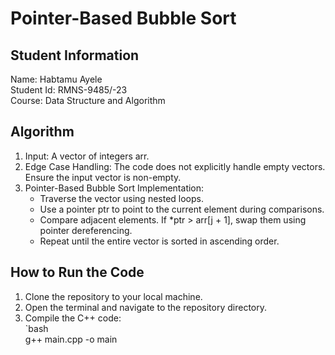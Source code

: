 # Pointer-Based Bubble Sort

## Student Information

Name: Habtamu Ayele  
Student Id: RMNS-9485/-23  
Course: Data Structure and Algorithm  

## Algorithm  
1. Input: A vector of integers arr.  
2. Edge Case Handling: The code does not explicitly handle empty vectors. Ensure the input vector is non-empty.  
3. Pointer-Based Bubble Sort Implementation:  
   - Traverse the vector using nested loops.  
   - Use a pointer ptr to point to the current element during comparisons.  
   - Compare adjacent elements. If *ptr > arr[j + 1], swap them using pointer dereferencing.  
   - Repeat until the entire vector is sorted in ascending order.  

## How to Run the Code  
1. Clone the repository to your local machine.  
2. Open the terminal and navigate to the repository directory.  
3. Compile the C++ code:  
   `bash  
   g++ main.cpp -o main
